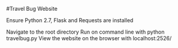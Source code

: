 #Travel Bug Website

Ensure Python 2.7, Flask and Requests are installed

Navigate to the root directory
Run on command line with python travelbug.py
View the website on the browser with localhost:2526/
